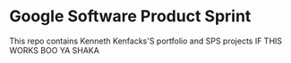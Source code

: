 # Google Software Product Sprint

This repo contains Kenneth Kenfacks'S portfolio and SPS projects
IF THIS WORKS BOO YA SHAKA
